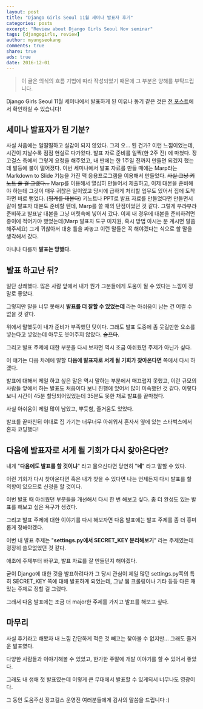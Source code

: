 ```yaml
---
layout: post
title: "Django Girls Seoul 11월 세미나 발표자 후기"
categories: posts
excerpt: "Review about Django Girls Seoul Nov seminar"
tags: [djangogirls, review]
author: myungseokang
comments: true
share: true
ads: true
date: 2016-12-01
---
```


> 이 글은 의식의 흐름 기법에 따라 작성되었기 때문에 그 부분은 양해를 부탁드립니다.

Django Girls Seoul 11월 세미나에서 발표하게 된 이유나 동기 같은 것은 [전 포스트](https://blog.myungseokang.dev/posts/djangogirls-11-seminar/)에서 확인하실 수 있습니다!

## 세미나 발표자가 된 기분?

사실 처음에는 얼떨떨하고 실감이 되지 않았다. 그저 오... 된 건가? 이런 느낌이었는데, 시간이 지날수록 점점 현실로 다가왔다.
발표 자료 준비를 일찍(한 2주 전) 에 마쳤다. 장고걸스 측에서 그렇게 요청을 해주었고, 내 딴에는 한 1주일 전까지 만들면 되겠지 했는데 발등에 불이 떨어졌다.
이번 세미나에서 발표 자료를 만들 때에는 Marp라는 Markdown to Slide 기능을 가진 맥 응용프로그램을 이용해서 만들었다.
~~사실 그냥 키노트 쓸 걸 그랬다...~~ Marp를 이용해서 열심히 만들어서 제출하고, 이제 대본을 준비해야 하는데 그것이 매우 귀찮은 일이었고 당시에 급하게 처리할 업무도 있어서 집에 도착하면 바로 뻗었다. (~~핑계를 대본다~~)
키노트나 PPT로 발표 자료를 만들었다면 만들면서 같이 발표자 대본도 준비할 텐데, Marp를 쓸 때의 단점이었던 것 같다.
그렇게 부랴부랴 준비하고 발표날 대본을 그냥 머릿속에 넣어서 갔다.
이제 내 경우에 대본을 준비하려면 종이에 적어가야 했었는데(Marp 발표자 도구 미지원, 혹시 방법 아시는 분 계시면 말씀해주세요) 그게 귀찮아서 대충 틀을 짜놓고 이런 말들은 꼭 해야겠다는 식으로 할 말을 생각해서 갔다.

아니나 다를까 **발표는 망했다.**

## 발표 하고난 뒤?

일단 상쾌했다. 많은 사람 앞에서 내가 뭔가 그분들에게 도움이 될 수 있다는 느낌이 정말로 좋았다.

그렇지만 말을 너무 못해서 **발표를 더 잘할 수 있었는데** 라는 아쉬움이 남는 건 어쩔 수 없을 것 같다.

위에서 말했듯이 내가 준비가 부족했던 탓이다. 그래도 발표 도중에 좀 웃길만한 요소를 넣는다고 넣었는데 아무도 웃어주지 않았다. ~~슬프다~~.

그리고 발표 주제에 대한 부분을 다시 보자면 역시 조금 아쉬웠던 주제가 아닌가 싶다.

이 얘기는 다음 차례에 말할 **다음에 발표자로 서게 될 기회가 찾아온다면** 쪽에서 다시 하겠다.

발표에 대해서 제일 하고 싶은 말은 역시 말하는 부분에서 매끄럽지 못했고, 이런 규모의 사람들 앞에서 하는 발표도 처음이다 보니 진행에 있어서 많이 미숙했던 것 같다. 이렇다보니 시간이 45분 할당되어있었는데 35분도 못한 채로 발표를 끝마쳤다.

사실 아쉬움이 제일 많이 남았고, 뿌듯함, 즐거움도 있었다.

발표를 끝마친뒤 이대로 집 가기는 너무너무 아쉬워서 혼자서 옆에 있는 스타벅스에서 혼자 코딩했다!

## 다음에 발표자로 서게 될 기회가 다시 찾아온다면?

내게 "**다음에도 발표를 할 것이냐**" 라고 물으신다면 당연히 "**네**" 라고 말할 수 있다.

이런 기회가 다시 찾아온다면 혹은 내가 찾을 수 있다면 나는 언제든지 다시 발표를 할 의향이 있으므로 신청을 할 것이다.

이번 발표 때 아쉬웠던 부분들을 개선해서 다시 한 번 해보고 싶다. 좀 더 완성도 있는 발표를 해보고 싶은 욕구가 생겼다.

그리고 발표 주제에 대한 이야기를 다시 해보자면 다음 발표에는 발표 주제를 좀 더 흥미롭게 정해야겠다.

이번 내 발표 주제는 "**settings.py에서 SECRET_KEY 분리해보기**" 라는 주제였는데 굉장히 쓸모없었던 것 같다.

애초에 주제부터 바꾸고, 발표 자료를 잘 만들던지 해야겠다.

굳이 Django에 대한 것을 발표하려다가 그 당시 관심이 제일 많던 settings.py쪽의 특히 SECRET_KEY 쪽에 대해 발표하게 되었는데, 그냥 웹 크롤링이나 기타 등등 다른 재밌는 주제로 정할 걸 그랬다.

그래서 다음 발표에는 조금 더 major한 주제를 가지고 발표를 해보고 싶다.

## 마무리

사실 후기라고 해봤자 내 느낌 간단하게 적은 것 빼고는 찾아볼 수 없지만... 그래도 즐거운 발표였다.

다양한 사람들과 이야기해볼 수 있었고, 한가한 주말에 개발 이야기를 할 수 있어서 좋았다.

그래도 내 생애 첫 발표였는데 이렇게 큰 무대에서 발표할 수 있게되서 너무나도 영광이다.

그 동안 도움주신 장고걸스 운영진 여러분들에게 감사의 말씀을 드립니다 :)
